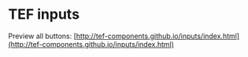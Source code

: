 # TEF inputs

Preview all buttons: [http://tef-components.github.io/inputs/index.html](http://tef-components.github.io/inputs/index.html)